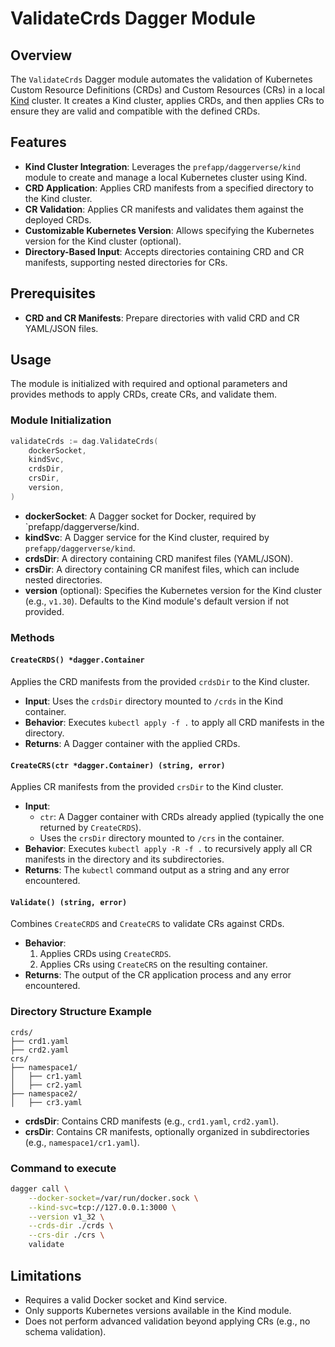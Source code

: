 # ValidateCrds Dagger Module

## Overview

The `ValidateCrds` Dagger module automates the validation of Kubernetes Custom Resource Definitions (CRDs) and Custom Resources (CRs) in a local [Kind](https://kind.sigs.k8s.io/) cluster. It creates a Kind cluster, applies CRDs, and then applies CRs to ensure they are valid and compatible with the defined CRDs.

## Features

- **Kind Cluster Integration**: Leverages the `prefapp/daggerverse/kind` module to create and manage a local Kubernetes cluster using Kind.
- **CRD Application**: Applies CRD manifests from a specified directory to the Kind cluster.
- **CR Validation**: Applies CR manifests and validates them against the deployed CRDs.
- **Customizable Kubernetes Version**: Allows specifying the Kubernetes version for the Kind cluster (optional).
- **Directory-Based Input**: Accepts directories containing CRD and CR manifests, supporting nested directories for CRs.

## Prerequisites

- **CRD and CR Manifests**: Prepare directories with valid CRD and CR YAML/JSON files.

## Usage

The module is initialized with required and optional parameters and provides methods to apply CRDs, create CRs, and validate them.

### Module Initialization

```go
validateCrds := dag.ValidateCrds(
    dockerSocket,
    kindSvc,
    crdsDir,
    crsDir,
    version,
)
```

- **dockerSocket**: A Dagger socket for Docker, required by `prefapp/daggerverse/kind.
- **kindSvc**: A Dagger service for the Kind cluster, required by `prefapp/daggerverse/kind`.
- **crdsDir**: A directory containing CRD manifest files (YAML/JSON).
- **crsDir**: A directory containing CR manifest files, which can include nested directories.
- **version** (optional): Specifies the Kubernetes version for the Kind cluster (e.g., `v1.30`). Defaults to the Kind module's default version if not provided.

### Methods

#### `CreateCRDS() *dagger.Container`

Applies the CRD manifests from the provided `crdsDir` to the Kind cluster.

- **Input**: Uses the `crdsDir` directory mounted to `/crds` in the Kind container.
- **Behavior**: Executes `kubectl apply -f .` to apply all CRD manifests in the directory.
- **Returns**: A Dagger container with the applied CRDs.

#### `CreateCRS(ctr *dagger.Container) (string, error)`

Applies CR manifests from the provided `crsDir` to the Kind cluster.

- **Input**: 
  - `ctr`: A Dagger container with CRDs already applied (typically the one returned by `CreateCRDS`).
  - Uses the `crsDir` directory mounted to `/crs` in the container.
- **Behavior**: Executes `kubectl apply -R -f .` to recursively apply all CR manifests in the directory and its subdirectories.
- **Returns**: The `kubectl` command output as a string and any error encountered.

#### `Validate() (string, error)`

Combines `CreateCRDS` and `CreateCRS` to validate CRs against CRDs.

- **Behavior**: 
  1. Applies CRDs using `CreateCRDS`.
  2. Applies CRs using `CreateCRS` on the resulting container.
- **Returns**: The output of the CR application process and any error encountered.

### Directory Structure Example

```
crds/
├── crd1.yaml
├── crd2.yaml
crs/
├── namespace1/
│   ├── cr1.yaml
│   ├── cr2.yaml
├── namespace2/
│   ├── cr3.yaml
```

- **crdsDir**: Contains CRD manifests (e.g., `crd1.yaml`, `crd2.yaml`).
- **crsDir**: Contains CR manifests, optionally organized in subdirectories (e.g., `namespace1/cr1.yaml`).

### Command to execute

```bash
dagger call \
    --docker-socket=/var/run/docker.sock \
    --kind-svc=tcp://127.0.0.1:3000 \
    --version v1_32 \
    --crds-dir ./crds \
    --crs-dir ./crs \
    validate
```

## Limitations

- Requires a valid Docker socket and Kind service.
- Only supports Kubernetes versions available in the Kind module.
- Does not perform advanced validation beyond applying CRs (e.g., no schema validation).
